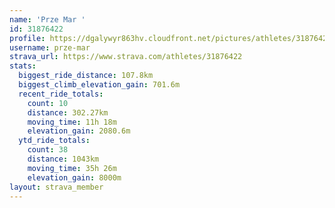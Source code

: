 ```yaml
---
name: 'Prze Mar '
id: 31876422
profile: https://dgalywyr863hv.cloudfront.net/pictures/athletes/31876422/22548952/2/large.jpg
username: prze-mar
strava_url: https://www.strava.com/athletes/31876422
stats:
  biggest_ride_distance: 107.8km
  biggest_climb_elevation_gain: 701.6m
  recent_ride_totals:
    count: 10
    distance: 302.27km
    moving_time: 11h 18m
    elevation_gain: 2080.6m
  ytd_ride_totals:
    count: 38
    distance: 1043km
    moving_time: 35h 26m
    elevation_gain: 8000m
layout: strava_member
--- 
```

